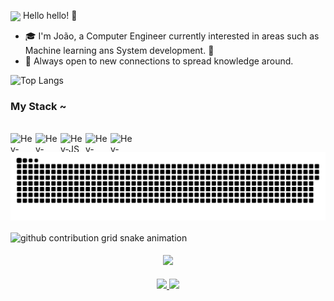 <img align="center" src="https://raw.githubusercontent.com/hadesfranklyn/hadesfranklyn/master/welcome.gif" width="80px"> Hello hello! 👋
- 🎓 I'm João, a Computer Engineer currently interested in areas such as Machine learning ans System development. 🤖
- 🦉 Always open to new connections to spread knowledge around.

![Top Langs](https://github-readme-stats-git-masterrstaa-rickstaa.vercel.app/api/top-langs/?username=JPLabussiereF&theme=midnight-purple&layout=compact&bg_color=000&border_color=8300ff&text_color=FFF)

<h3 align="left">My Stack ~</h3>
<div style="display: inline_block"><br>
    <img align="left" alt="Hev-CSS" height="30" width="40" src="https://cdn.jsdelivr.net/gh/devicons/devicon@latest/icons/css3/css3-original.svg"/>
    <img align="left" alt="Hev-html" height="30" width="40" src="https://cdn.jsdelivr.net/gh/devicons/devicon@latest/icons/html5/html5-original.svg"/>
    <img align="left" alt="Hev-JS" height="30" width="40" src="https://cdn.jsdelivr.net/gh/devicons/devicon@latest/icons/javascript/javascript-original.svg"/>
    <img align="left" alt="Hev-java" height="30" width="40" src="https://cdn.jsdelivr.net/gh/devicons/devicon@latest/icons/java/java-original.svg"/>
    <img align="left" alt="Hev-python" height="30" width="40" src="https://cdn.jsdelivr.net/gh/devicons/devicon@latest/icons/python/python-original.svg"/>
</div>

![snake gif](https://github.com/joao326/joao326/blob/output/github-snake-dark.svg)

<picture align="center">
  <source media="(prefers-color-scheme: dark)" srcset="https://raw.githubusercontent.com/joao326/joao326/output/github-contribution-grid-snake-dark.svg">
  <source media="(prefers-color-scheme: light)" srcset="https://raw.githubusercontent.com/joao326/joao326/output/github-contribution-grid-snake-dark.svg">
  <img align="center" alt="github contribution grid snake animation" src="https://raw.githubusercontent.com/joao326/joao326/output/github-contribution-grid-snake.svg">
</picture>


<div align="center">
  <h4>
    <img src="https://readme-typing-svg.herokuapp.com?color=E22FE4&width=380&height=45&lines=%E2%8A%B9+Connect+with+me+%E2%8A%B9&center=true">
  </h4>
  <div>
    <a href="mailto:jpedrooliveira1010@gmail.com">
      <img src="https://img.shields.io/badge/-Gmail-%23333?style=for-the-badge&logo=gmail&logoColor=white">
    </a>
    <a href="https://www.linkedin.com/in/jo%C3%A3o-pedro-de-oliveira-martins-a6423319a/)" target="_blank">
      <img src="https://img.shields.io/badge/-LinkedIn-%230077B5?style=for-the-badge&logo=linkedin&logoColor=white">
    </a> 
  </div>
</div>
